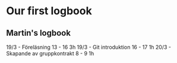 # Our first logbook

## Martin's logbook
19/3 - Föreläsning 13 - 16
3h
19/3 - Git introduktion 16 - 17
1h
20/3 - Skapande av gruppkontrakt 8 - 9
1h
